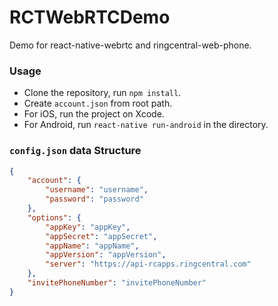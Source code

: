 # RCTWebRTCDemo
Demo for react-native-webrtc and ringcentral-web-phone.

### Usage
- Clone the repository, run `npm install`.
- Create `account.json` from root path.
- For iOS, run the project on Xcode.  
- For Android, run `react-native run-android` in the directory.

### `config.json` data Structure

```json
{
    "account": {
        "username": "username",
        "password": "password"
    },
    "options": {
        "appKey": "appKey",
        "appSecret": "appSecret",
        "appName": "appName",
        "appVersion": "appVersion",
        "server": "https://api-rcapps.ringcentral.com"
    },
    "invitePhoneNumber": "invitePhoneNumber"
}
```
